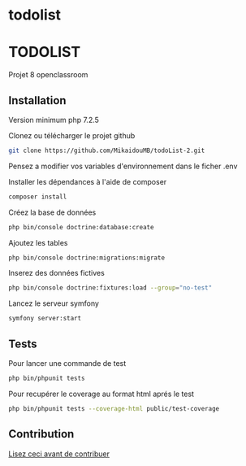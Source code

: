 # todolist


# TODOLIST

Projet 8 openclassroom

## Installation

Version minimum php 7.2.5

Clonez ou télécharger le projet github

```bash
git clone https://github.com/MikaidouMB/todoList-2.git
```
Pensez a modifier vos variables d'environnement dans le ficher .env

Installer les dépendances à l'aide de composer

```bash
composer install
```
Créez la base de données

```bash
php bin/console doctrine:database:create
```

Ajoutez les tables

```bash
php bin/console doctrine:migrations:migrate
```
Inserez des données fictives

```bash
php bin/console doctrine:fixtures:load --group="no-test"
```

Lancez le serveur symfony

```bash
symfony server:start
```
## Tests

Pour lancer une commande de test
```bash
php bin/phpunit tests
```

Pour recupérer le coverage au format html aprés le test
```bash
php bin/phpunit tests --coverage-html public/test-coverage
```
## Contribution

[Lisez ceci avant de contribuer](https://github.com/MikaidouMB/todoList-2/blob/master/documentations/contribution.md)
